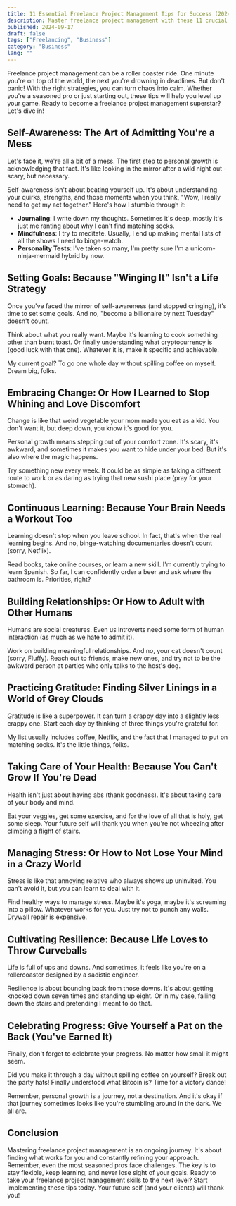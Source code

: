 ```yaml
---
title: 11 Essential Freelance Project Management Tips for Success (2024)
description: Master freelance project management with these 11 crucial tips. Learn to streamline workflows, communicate effectively, and deliver outstanding results in 2024.
published: 2024-09-17
draft: false
tags: ["Freelancing", "Business"]
category: "Business"
lang: ""
---
```



Freelance project management can be a roller coaster ride. One minute you're on top of the world, the next you're drowning in deadlines. But don't panic! With the right strategies, you can turn chaos into calm. Whether you're a seasoned pro or just starting out, these tips will help you level up your game. Ready to become a freelance project management superstar? Let's dive in!


## Self-Awareness: The Art of Admitting You're a Mess

Let's face it, we're all a bit of a mess. The first step to personal growth is acknowledging that fact. It's like looking in the mirror after a wild night out - scary, but necessary.

Self-awareness isn't about beating yourself up. It's about understanding your quirks, strengths, and those moments when you think, "Wow, I really need to get my act together." Here's how I stumble through it:

- **Journaling**: I write down my thoughts. Sometimes it's deep, mostly it's just me ranting about why I can't find matching socks.
- **Mindfulness**: I try to meditate. Usually, I end up making mental lists of all the shows I need to binge-watch.
- **Personality Tests**: I've taken so many, I'm pretty sure I'm a unicorn-ninja-mermaid hybrid by now.

## Setting Goals: Because "Winging It" Isn't a Life Strategy

Once you've faced the mirror of self-awareness (and stopped cringing), it's time to set some goals. And no, "become a billionaire by next Tuesday" doesn't count.

Think about what you really want. Maybe it's learning to cook something other than burnt toast. Or finally understanding what cryptocurrency is (good luck with that one). Whatever it is, make it specific and achievable.

My current goal? To go one whole day without spilling coffee on myself. Dream big, folks.

## Embracing Change: Or How I Learned to Stop Whining and Love Discomfort

Change is like that weird vegetable your mom made you eat as a kid. You don't want it, but deep down, you know it's good for you.

Personal growth means stepping out of your comfort zone. It's scary, it's awkward, and sometimes it makes you want to hide under your bed. But it's also where the magic happens.

Try something new every week. It could be as simple as taking a different route to work or as daring as trying that new sushi place (pray for your stomach).

## Continuous Learning: Because Your Brain Needs a Workout Too

Learning doesn't stop when you leave school. In fact, that's when the real learning begins. And no, binge-watching documentaries doesn't count (sorry, Netflix).

Read books, take online courses, or learn a new skill. I'm currently trying to learn Spanish. So far, I can confidently order a beer and ask where the bathroom is. Priorities, right?

## Building Relationships: Or How to Adult with Other Humans

Humans are social creatures. Even us introverts need some form of human interaction (as much as we hate to admit it).

Work on building meaningful relationships. And no, your cat doesn't count (sorry, Fluffy). Reach out to friends, make new ones, and try not to be the awkward person at parties who only talks to the host's dog.

## Practicing Gratitude: Finding Silver Linings in a World of Grey Clouds

Gratitude is like a superpower. It can turn a crappy day into a slightly less crappy one. Start each day by thinking of three things you're grateful for.

My list usually includes coffee, Netflix, and the fact that I managed to put on matching socks. It's the little things, folks.

## Taking Care of Your Health: Because You Can't Grow If You're Dead

Health isn't just about having abs (thank goodness). It's about taking care of your body and mind.

Eat your veggies, get some exercise, and for the love of all that is holy, get some sleep. Your future self will thank you when you're not wheezing after climbing a flight of stairs.

## Managing Stress: Or How to Not Lose Your Mind in a Crazy World

Stress is like that annoying relative who always shows up uninvited. You can't avoid it, but you can learn to deal with it.

Find healthy ways to manage stress. Maybe it's yoga, maybe it's screaming into a pillow. Whatever works for you. Just try not to punch any walls. Drywall repair is expensive.

## Cultivating Resilience: Because Life Loves to Throw Curveballs

Life is full of ups and downs. And sometimes, it feels like you're on a rollercoaster designed by a sadistic engineer.

Resilience is about bouncing back from those downs. It's about getting knocked down seven times and standing up eight. Or in my case, falling down the stairs and pretending I meant to do that.

## Celebrating Progress: Give Yourself a Pat on the Back (You've Earned It)

Finally, don't forget to celebrate your progress. No matter how small it might seem.

Did you make it through a day without spilling coffee on yourself? Break out the party hats! Finally understood what Bitcoin is? Time for a victory dance!

Remember, personal growth is a journey, not a destination. And it's okay if that journey sometimes looks like you're stumbling around in the dark. We all are.

## Conclusion

Mastering freelance project management is an ongoing journey. It's about finding what works for you and constantly refining your approach. Remember, even the most seasoned pros face challenges. The key is to stay flexible, keep learning, and never lose sight of your goals. Ready to take your freelance project management skills to the next level? Start implementing these tips today. Your future self (and your clients) will thank you!
